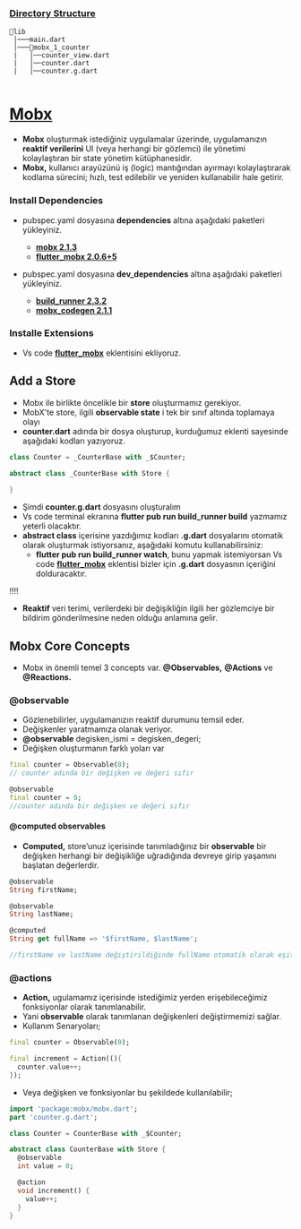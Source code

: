 ### [Directory Structure](https://github.com/TarkanKara/Mobx/tree/master/lib)
```
📂lib
 │───main.dart  
 │───📂mobx_1_counter 
 |   │──counter_view.dart
 |   │──counter.dart
 |   │──counter.g.dart
 
```
# [Mobx](https://mobx.netlify.app/getting-started/)
* **Mobx** oluşturmak istediğiniz uygulamalar üzerinde, uygulamanızın **reaktif verilerini** UI (veya herhangi bir gözlemci) ile yönetimi kolaylaştıran bir state yönetim kütüphanesidir.
* **Mobx,** kullanıcı arayüzünü iş (logic) mantığından ayırmayı kolaylaştırarak kodlama sürecini; hızlı, test edilebilir ve yeniden kullanabilir hale getirir.

### Install Dependencies
- pubspec.yaml dosyasına **dependencies** altına aşağıdaki paketleri yükleyiniz.
    * **[mobx 2.1.3](https://pub.dev/packages/mobx)**
    * **[flutter_mobx 2.0.6+5](https://pub.dev/packages/flutter_mobx)**

- pubspec.yaml dosyasına **dev_dependencies** altına aşağıdaki paketleri yükleyiniz.
    * **[build_runner 2.3.2](https://pub.dev/packages/build_runner)**
    * **[mobx_codegen 2.1.1 ](https://pub.dev/packages/mobx_codegen)**

### Installe Extensions
* Vs code **[flutter_mobx](https://marketplace.visualstudio.com/items?itemName=Flutterando.flutter-mobx)** eklentisini ekliyoruz.

## Add a Store
- Mobx ile birlikte öncelikle bir **store** oluşturmamız gerekiyor.
- MobX'te store, ilgili **observable state** i tek bir sınıf altında toplamaya olayı
- **counter.dart** adında bir dosya oluşturup, kurduğumuz eklenti sayesinde aşağıdaki kodları yazıyoruz.

```dart
class Counter = _CounterBase with _$Counter;

abstract class _CounterBase with Store {
  
}
```
- Şimdi **counter.g.dart** dosyasını oluşturalım
- Vs code terminal ekranına **flutter pub run build_runner build** yazmamız yeterli olacaktır.
- **abstract class** içerisine yazdığımız kodları **.g.dart** dosyalarını otomatik olarak oluşturmak istiyorsanız, aşağıdaki komutu kullanabilirsiniz:
    * **flutter pub run build_runner watch**, bunu yapmak istemiyorsan Vs code **[flutter_mobx](https://marketplace.visualstudio.com/items?itemName=Flutterando.flutter-mobx)** eklentisi bizler için **.g.dart** dosyasnın içeriğini dolduracaktır.

:bangbang::bangbang:

* **Reaktif** veri terimi, verilerdeki bir değişikliğin ilgili her gözlemciye bir bildirim gönderilmesine neden olduğu anlamına gelir.

## Mobx Core Concepts
- Mobx in önemli temel 3 concepts var. **@Observables,** **@Actions** ve **@Reactions.**
### **@observable**
- Gözlenebilirler, uygulamanızın reaktif durumunu temsil eder.
- Değişkenler yaratmamıza olanak veriyor.
- **@observable** degisken_ismi = degisken_degeri;
- Değişken oluşturmanın farklı yoları var 

```dart
final counter = Observable(0);
// counter adında bir değişken ve değeri sıfır

@observable
final counter = 0;
//counter adında bir değişken ve değeri sıfır

```

#### **@computed** observables
- **Computed,** store’unuz içerisinde tanımladığınız bir **observable** bir değişken herhangi bir değişikliğe uğradığında devreye girip yaşamını başlatan değerlerdir. 

```dart
@observable
String firstName;

@observable
String lastName;

@computed
String get fullName => '$firstName, $lastName';

//firstName ve lastName değiştirildiğinde fullName otomatik olarak eşitlenir.

```
### **@actions**
- **Action,** ugulamamız içerisinde istediğimiz yerden erişebileceğimiz fonksiyonlar olarak tanımlanabilir. 
- Yani **observable** olarak tanımlanan değişkenleri değiştirmemizi sağlar.
- Kullanım Senaryoları;

```dart
final counter = Observable(0);

final increment = Action((){
  counter.value++;
});
```
- Veya değişken ve fonksiyonlar bu şekildede kullanılabilir;

```dart
import 'package:mobx/mobx.dart';
part 'counter.g.dart';

class Counter = CounterBase with _$Counter;

abstract class CounterBase with Store {
  @observable
  int value = 0;

  @action
  void increment() {
    value++;
  }
}
```





